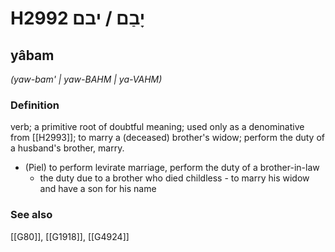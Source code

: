 # H2992 יָבַם / יבם

## yâbam

_(yaw-bam' | yaw-BAHM | ya-VAHM)_

### Definition

verb; a primitive root of doubtful meaning; used only as a denominative from [[H2993]]; to marry a (deceased) brother's widow; perform the duty of a husband's brother, marry.

- (Piel) to perform levirate marriage, perform the duty of a brother-in-law
    - the duty due to a brother who died childless - to marry his widow and have a son for his name
### See also

[[G80]], [[G1918]], [[G4924]]

